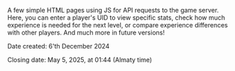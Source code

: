 A few simple HTML pages using JS for API requests to the game server. Here, you can enter a player's UID to view specific stats, check how much experience is needed for the next level, or compare experience differences with other players.
And much more in future versions!

Date created: 6'th December 2024

Closing date: May 5, 2025, at 01:44 (Almaty time)
